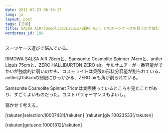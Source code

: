 ```yaml
---
date: 2011-07-23 06:39:17
lang: ja
layout: post
tags: [日常]
title: SALSA AIR/Cosmolite/Liquis/ZERO Air、どのスーツケースを買うかで悩む
wordpress_id: 196
---
```

スーツケース選びで悩んでいる。

RIMOWA SALSA AIR 78cmと、Samsonite Cosmolite Spinner 74cmと、antler Liquis 75cmと、ZERO HALLIBURTON ZERO&nbsp;air。サルサエアーが一番容量がでかいが強度的に弱いのかも、コスモライトは貝殻の形状分容量が削られている、antlerは158cmの制限にひっかかる、ZERO airも角が削られている。

Samsonite Cosmolite Spinnet 74cmは実際使っているところを見たことがあり、すごくよいものだった。コストパフォーマンスもよいし。

寝かせて考える。

[rakuten]selection:10007431[/rakuten]
[rakuten]glv:10023533[/rakuten]

[rakuten]getueno:10001812[/rakuten]
